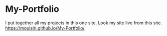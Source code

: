 # My-Portfolio
I put together all my projects in this one site.
Look my site live from this site.
 https://moulsiri.github.io/My-Portfolio/
